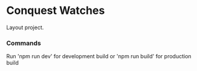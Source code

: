 # Conquest Watches

Layout project.

### Commands

Run 'npm run dev' for development build or 'npm run build' for production build
